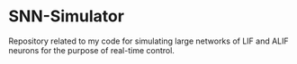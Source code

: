 # SNN-Simulator

Repository related to my code for simulating large networks of LIF and ALIF neurons for the purpose of real-time control.
